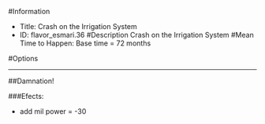 #Information
 - Title: Crash on the Irrigation System
 - ID: flavor_esmari.36
#Description
Crash on the Irrigation System
#Mean Time to Happen:
Base time = 72 months

#Options

___
##Damnation!

###Efects:<ul><li>add mil power = -30</li></ul>
